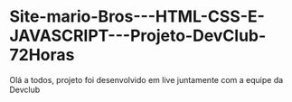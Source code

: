 # Site-mario-Bros---HTML-CSS-E-JAVASCRIPT---Projeto-DevClub-72Horas
Olá a todos, projeto foi desenvolvido em live juntamente com a equipe da Devclub
